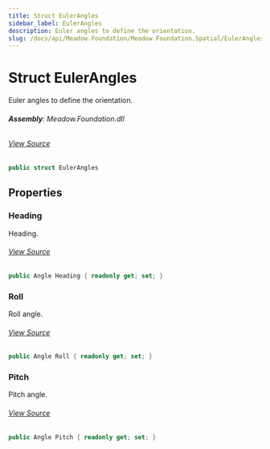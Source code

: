 ```yaml
---
title: Struct EulerAngles
sidebar_label: EulerAngles
description: Euler angles to define the orientation.
slug: /docs/api/Meadow.Foundation/Meadow.Foundation.Spatial/EulerAngles
---
```

# Struct EulerAngles
Euler angles to define the orientation.

###### **Assembly**: Meadow.Foundation.dll
###### [View Source](https://github.com/WildernessLabs/Meadow.Foundation.git/blob/develop/Source/Meadow.Foundation.Core/Sensors/Spatial/EulerAngles.cs#L9)
```csharp title="Declaration"
public struct EulerAngles
```
## Properties
### Heading
Heading.
###### [View Source](https://github.com/WildernessLabs/Meadow.Foundation.git/blob/develop/Source/Meadow.Foundation.Core/Sensors/Spatial/EulerAngles.cs#L14)
```csharp title="Declaration"
public Angle Heading { readonly get; set; }
```
### Roll
Roll angle.
###### [View Source](https://github.com/WildernessLabs/Meadow.Foundation.git/blob/develop/Source/Meadow.Foundation.Core/Sensors/Spatial/EulerAngles.cs#L19)
```csharp title="Declaration"
public Angle Roll { readonly get; set; }
```
### Pitch
Pitch angle.
###### [View Source](https://github.com/WildernessLabs/Meadow.Foundation.git/blob/develop/Source/Meadow.Foundation.Core/Sensors/Spatial/EulerAngles.cs#L24)
```csharp title="Declaration"
public Angle Pitch { readonly get; set; }
```
